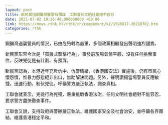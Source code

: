 ```yaml
---
layout: post
title: 新民黨指銅鑼灣襲警有預謀　工聯會斥文明社會絕不容忍
date: 2021-07-02 10:26:48.000000000 +08:00
link: https://news.rthk.hk/rthk/ch/component/k2/1598817-20210702.htm
categories: rthk
---
```


銅鑼灣遇襲警員的情況，已由危殆轉為嚴重，多個政黨相繼發出聲明強烈譴責。

新民黨形容今次是「孤狼式襲擊行為」，事發前現場氣氛平靜，沒有任何挑釁事件，反映兇徒是有計劃、有預謀。

新民黨認為，本港近年充斥仇中、仇警情緒，《香港國安法》實施後，仍有市民心懷怨憤，惟暴力怨懟絕非出口，無助解決問題。另外，聲明讚揚當場警員反應敏捷，迅速行動，制伏兇徒，呼籲警方嚴正執法，調查真相。

工聯會就表示，兇徒行為兇殘，嚴重挑戰香港法治，任何文明社會絕對不能容忍，要求警方盡快徹查事件。

工聯會又說，支持政府與警隊嚴正執法，維護國家安全及社會治安，並呼籲各界團結，維護香港穩定平和。

